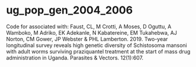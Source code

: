 # ug_pop_gen_2004_2006
Code for associated with:
Faust, CL, M Crotti, A Moses, D Oguttu, A Wamboko, M Adriko, EK Adekanle, N Kabatereine, EM Tukahebwa, AJ Norton, CM Gower, JP Webster & PHL Lamberton. 2019. Two-year longitudinal survey reveals high genetic diversity of Schistosoma mansoni with adult worms surviving praziquantel treatment at the start of mass drug administration in Uganda. Parasites & Vectors. 12(1):607.
